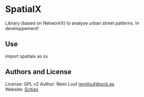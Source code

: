 # SpatialX

Library (based on NetworkX) to analyse urban street patterns. In developpement!

## Use

import spatialx as sx 


## Authors and License

License: GPL v2 
Author: Rémi Louf <remilouf@sciti.es>  
Website: [Scities](http://www.sciti.es)
